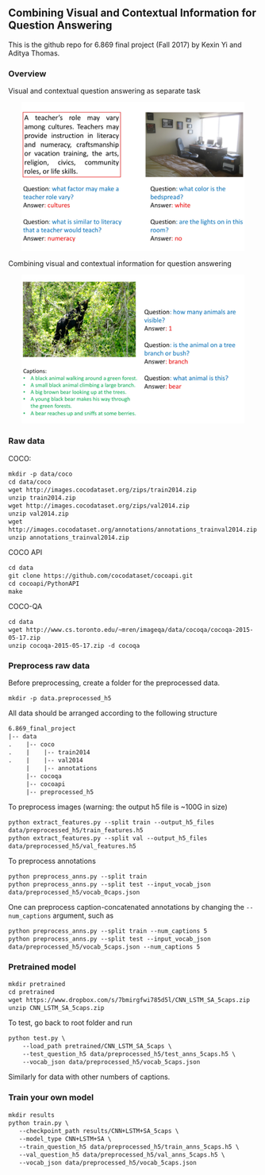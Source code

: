 ## Combining Visual and Contextual Information for Question Answering

This is the github repo for 6.869 final project (Fall 2017) by Kexin Yi and Aditya Thomas.

### Overview
Visual and contextual question answering as separate task
<div align="center">
  <img src="https://github.com/Kexinyi/6.869_final_project/blob/master/img/Slide1.jpg" width="450px">
</div>

Combining visual and contextual information for question answering
<div align="center">
  <img src="https://github.com/Kexinyi/6.869_final_project/blob/master/img/Slide2.jpg" width="450px">
</div>

### Raw data

COCO: 
```
mkdir -p data/coco
cd data/coco
wget http://images.cocodataset.org/zips/train2014.zip
unzip train2014.zip
wget http://images.cocodataset.org/zips/val2014.zip
unzip val2014.zip
wget http://images.cocodataset.org/annotations/annotations_trainval2014.zip
unzip annotations_trainval2014.zip
```

COCO API
```
cd data
git clone https://github.com/cocodataset/cocoapi.git
cd cocoapi/PythonAPI
make
```

COCO-QA
```
cd data
wget http://www.cs.toronto.edu/~mren/imageqa/data/cocoqa/cocoqa-2015-05-17.zip
unzip cocoqa-2015-05-17.zip -d cocoqa
```

### Preprocess raw data
Before preprocessing, create a folder for the preprocessed data.
```
mkdir -p data.preprocessed_h5
```
All data should be arranged according to the following structure
```
6.869_final_project
|-- data
.    |-- coco
.    |    |-- train2014
.    |    |-- val2014
     |    |-- annotations
     |-- cocoqa
     |-- cocoapi
     |-- preprocessed_h5
```

To preprocess images (warning: the output h5 file is ~100G in size)
```
python extract_features.py --split train --output_h5_files data/preprocessed_h5/train_features.h5
python extract_features.py --split val --output_h5_files data/preprocessed_h5/val_features.h5
```

To preprocess annotations
```
python preprocess_anns.py --split train
python preprocess_anns.py --split test --input_vocab_json data/preprocessed_h5/vocab_0caps.json
```
One can preprocess caption-concatenated annotations by changing the `--num_captions` argument, such as
```
python preprocess_anns.py --split train --num_captions 5
python preprocess_anns.py --split test --input_vocab_json data/preprocessed_h5/vocab_5caps.json --num_captions 5
```

### Pretrained model
```
mkdir pretrained
cd pretrained
wget https://www.dropbox.com/s/7bmirgfwi785d5l/CNN_LSTM_SA_5caps.zip
unzip CNN_LSTM_SA_5caps.zip
```
To test, go back to root folder and run
```
python test.py \ 
    --load_path pretrained/CNN_LSTM_SA_5caps \
    --test_question_h5 data/preprocessed_h5/test_anns_5caps.h5 \
    --vocab_json data/preprocessed_h5/vocab_5caps.json
```
Similarly for data with other numbers of captions.

### Train your own model
```
mkdir results
python train.py \
   --checkpoint_path results/CNN+LSTM+SA_5caps \
   --model_type CNN+LSTM+SA \
   --train_question_h5 data/preprocessed_h5/train_anns_5caps.h5 \
   --val_question_h5 data/preprocessed_h5/val_anns_5caps.h5 \
   --vocab_json data/preprocessed_h5/vocab_5caps.json
```

